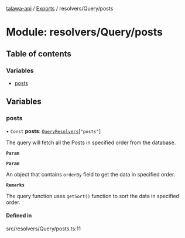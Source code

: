 [talawa-api](../README.md) / [Exports](../modules.md) / resolvers/Query/posts

# Module: resolvers/Query/posts

## Table of contents

### Variables

- [posts](resolvers_Query_posts.md#posts)

## Variables

### posts

• `Const` **posts**: [`QueryResolvers`](types_generatedGraphQLTypes.md#queryresolvers)[``"posts"``]

The query will fetch all the Posts in specified order from the database.

**`Param`**

**`Param`**

An object that contains `orderBy` field to get the data in specified order.

**`Remarks`**

The query function uses `getSort()` function to sort the data in specified order.

#### Defined in

src/resolvers/Query/posts.ts:11
